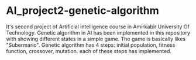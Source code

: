 # AI_project2-genetic-algorithm
It's second project of Artificial intelligence course in Amirkabir University Of Technology.
Genetic algorithm in AI has been implemented in this repository with showing different states in a simple game.
The game is basically likes "Subermario". Genetic algorithm has 4 steps: initial population, fitness function, crossover, mutation. each of these steps has implemented.
